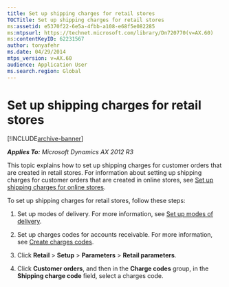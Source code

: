 ```yaml
---
title: Set up shipping charges for retail stores
TOCTitle: Set up shipping charges for retail stores
ms:assetid: e5370f22-6e5a-4fbb-a108-e68f5e082285
ms:mtpsurl: https://technet.microsoft.com/library/Dn720770(v=AX.60)
ms:contentKeyID: 62231567
author: tonyafehr
ms.date: 04/29/2014
mtps_version: v=AX.60
audience: Application User
ms.search.region: Global
---
```


# Set up shipping charges for retail stores 


[!INCLUDE[archive-banner](includes/archive-banner.md)]


_**Applies To:** Microsoft Dynamics AX 2012 R3_

This topic explains how to set up shipping charges for customer orders that are created in retail stores. For information about setting up shipping charges for customer orders that are created in online stores, see [Set up shipping charges for online stores](set-up-shipping-charges-for-online-stores.md).

To set up shipping charges for retail stores, follow these steps:

1.  Set up modes of delivery. For more information, see [Set up modes of delivery](set-up-modes-of-delivery.md).

2.  Set up charges codes for accounts receivable. For more information, see [Create charges codes](create-charges-codes.md).

3.  Click **Retail** \> **Setup** \> **Parameters** \> **Retail parameters**.

4.  Click **Customer orders**, and then in the **Charge codes** group, in the **Shipping charge code** field, select a charges code.

  


